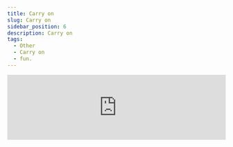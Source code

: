 ```yaml
---
title: Carry on
slug: Carry on
sidebar_position: 6
description: Carry on 
tags:
  - Other
  - Carry on
  - fun.
---
```


<iframe
  width="100%"
  height={315}
  src="https://www.youtube.com/embed/q7yCLn-O-Y0"
  title="YouTube video player"
  frameBorder={0}
  allow="accelerometer; autoplay; clipboard-write; encrypted-media; gyroscope; picture-in-picture; web-share"
  allowFullScreen="true"
/>


## 翻譯
[Verse 1]  
Well, I woke up to the sound of silence  
我在寂靜未亮的清晨中醒來  
The cars were cutting like knives in a fist fight  
即便是鋼鐵人也會在拳擊賽中遍體鱗傷  
And I found you with a bottle of wine  
我看見你手握酒瓶，醉爛倒臥  
Your head in the curtains  
頭塞進窗簾看看有沒有殘餘的日光  
And heart like the fourth of July  
內心像國慶的煙火  
You swore and said  
你篤定的說  
We are not  
我們並不閃耀  
We are not shining stars  
而是平庸的人  
This I know  
我知道  
I never said we are  
我知道我們不是  
Though I've never been through hell like that  
但我走過的的路也讓我懂多了些  
I've closed enough windows  
我關過好多扇窗了  
To know you can never look back  
我知道生活從沒有辦法回頭  
  
[Chorus]  
If you're lost and alone  
若你孤單又迷失  
Or you're sinking like a stone  
信心石沉大海  
Carry on  
向前走吧  
May your past be the sound  
讓你的過去成為助力  
Of your feet upon the ground  
讓你的現在擲地有聲  
Carry on  
向前走吧  
Carry on, carry on  
向前走吧  
  
  
[Verse 2]  
So I met up with some friends  
在破曉中  
At the edge of the night  
去找了一些酒友  
At a bar off 75  
相遇在75號酒吧  
And we talked and talked  
聊天話題轉呀轉  
About how our parents will die  
講著父母過世如何自處  
All our neighbors and wives  
講到隔壁大媽大爺  
But I'd like to think  
但講到後面  
I can cheat it all  
這些故事都可以瞎掰  
To make up for the times I've been cheated on  
去欺騙我虛度的時間  
And it's nice to know  
  
When I was left for dead  
當我離別赴死  
I was found and now I don't roam these streets  
我並不是在這條街上的遊魂  
I am not the ghost you are to me  
但你是我的鬼魂  
  
[Chorus]  
If you're lost and alone  
如果你都寂寞又迷路  
Or you're sinking like a stone  
窒息著無聲沉入大海  
Carry on  
向前走吧  
May your past be the sound  
讓你的過去成為助力  
Of your feet upon the ground and  
讓你的現在擲地有聲  
Carry on  
向前進吧  
  
[Bridge]  
Woah  
My head is on fire  
我的頭上著火了  
But my legs are fine  
但我的腳還能走動  
After all they are mine  
畢竟他們還是我的一部分  
Lay your clothes down on the floor  
讓你的衣服留在地板上吧  
Close the door  
關上門  
Hold the phone  
握著手機  
Show me how  
讓我瞧瞧  
No one's ever gonna stop us now  
沒有人能夠阻擋我們了  
  
[Guitar solo]  
  
[Bridge 2]  
Cause we are  
因為我們是  
We are shining stars  
我們是發亮的星星  
We are invincible  
無敵的星星  
We are who we are  
我們就是我自己  
On our darkest day  
在最黑暗的時刻  
When we're miles away  
在我們距離自己很遙遠的時候  
So we'll come  
我們最終會相遇  
We will find our way home  
找到回家的路  
  
[Chorus]  
If you're lost and alone  
如果你都寂寞又迷路  
Or you're sinking like a stone  
窒息著無聲沉入大海  
Carry on  
向前走吧  
May your past be the sound  
讓你的過去成為助力  
Of your feet upon the ground and  
讓你的現在擲地有聲  
Carry on  
向前進吧  
  
[Outro]  
No one's ever gonna stop us now  
現在沒有人能阻擋我們了  

